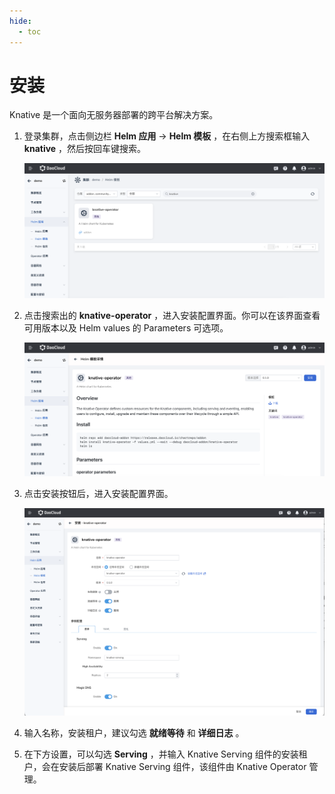 ```yaml
---
hide:
  - toc
---
```


# 安装

Knative 是一个面向无服务器部署的跨平台解决方案。

1. 登录集群，点击侧边栏 __Helm 应用__ -> __Helm 模板__ ，在右侧上方搜索框输入 __knative__ ，然后按回车键搜索。

    ![Install-1](../../images/knative-install-1.png)

2. 点击搜索出的 __knative-operator__ ，进入安装配置界面。你可以在该界面查看可用版本以及 Helm values 的 Parameters 可选项。

    ![Install-2](../../images/knative-install-2.png)

3. 点击安装按钮后，进入安装配置界面。

    ![Install-3](../../images/knative-install-3.png)

4. 输入名称，安装租户，建议勾选 __就绪等待__ 和 __详细日志__ 。

5. 在下方设置，可以勾选 __Serving__ ，并输入 Knative Serving 组件的安装租户，会在安装后部署 Knative Serving 组件，该组件由 Knative Operator 管理。
